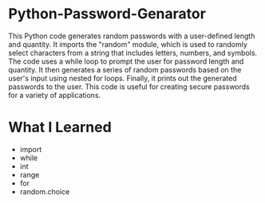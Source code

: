 # Python-Password-Genarator

This Python code generates random passwords with a user-defined length and quantity. It imports the "random" module, which is used to randomly select characters from a string that includes letters, numbers, and symbols. The code uses a while loop to prompt the user for password length and quantity. It then generates a series of random passwords based on the user's input using nested for loops. Finally, it prints out the generated passwords to the user. This code is useful for creating secure passwords for a variety of applications.

# What I Learned

* import
* while
* int
* range
* for
* random.choice
